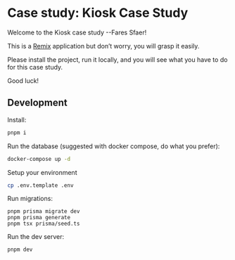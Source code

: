 # Case study: Kiosk Case Study

Welcome to the Kiosk case study --Fares Sfaer!

This is a [Remix](https://remix.run/docs) application but don’t worry, you will grasp it easily.

Please install the project, run it locally, and you will see what you have to do for this case study.

Good luck!

## Development

Install:

```sh
pnpm i
```

Run the database (suggested with docker compose, do what you prefer):

```sh
docker-compose up -d
```

Setup your environment

```sh
cp .env.template .env
```

Run migrations:

```
pnpm prisma migrate dev
pnpm prisma generate
pnpm tsx prisma/seed.ts
```

Run the dev server:

```sh
pnpm dev
```
